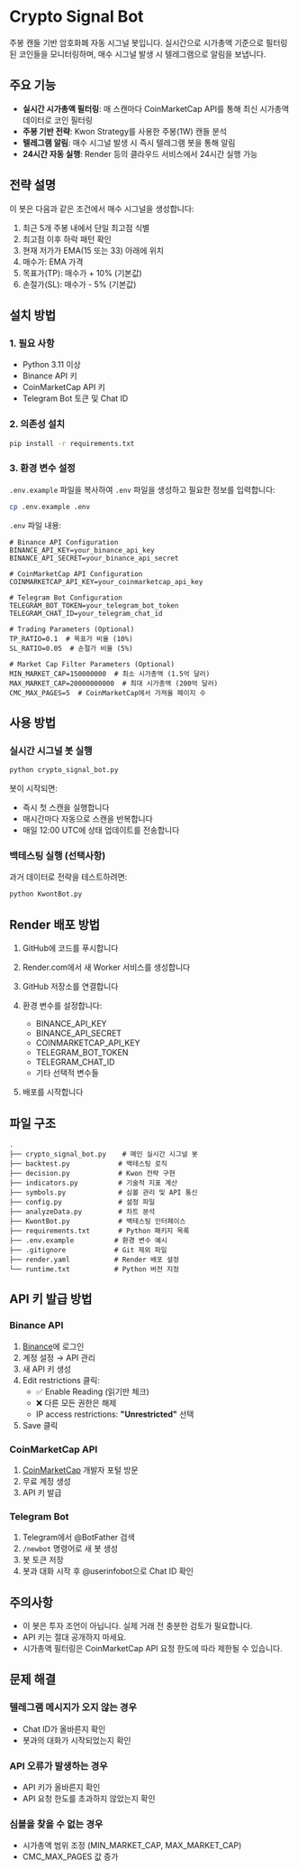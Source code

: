 # Crypto Signal Bot

주봉 캔들 기반 암호화폐 자동 시그널 봇입니다. 실시간으로 시가총액 기준으로 필터링된 코인들을 모니터링하며, 매수 시그널 발생 시 텔레그램으로 알림을 보냅니다.

## 주요 기능

- **실시간 시가총액 필터링**: 매 스캔마다 CoinMarketCap API를 통해 최신 시가총액 데이터로 코인 필터링
- **주봉 기반 전략**: Kwon Strategy를 사용한 주봉(1W) 캔들 분석
- **텔레그램 알림**: 매수 시그널 발생 시 즉시 텔레그램 봇을 통해 알림
- **24시간 자동 실행**: Render 등의 클라우드 서비스에서 24시간 실행 가능

## 전략 설명

이 봇은 다음과 같은 조건에서 매수 시그널을 생성합니다:

1. 최근 5개 주봉 내에서 단일 최고점 식별
2. 최고점 이후 하락 패턴 확인
3. 현재 저가가 EMA(15 또는 33) 아래에 위치
4. 매수가: EMA 가격
5. 목표가(TP): 매수가 + 10% (기본값)
6. 손절가(SL): 매수가 - 5% (기본값)

## 설치 방법

### 1. 필요 사항

- Python 3.11 이상
- Binance API 키
- CoinMarketCap API 키
- Telegram Bot 토큰 및 Chat ID

### 2. 의존성 설치

```bash
pip install -r requirements.txt
```

### 3. 환경 변수 설정

`.env.example` 파일을 복사하여 `.env` 파일을 생성하고 필요한 정보를 입력합니다:

```bash
cp .env.example .env
```

`.env` 파일 내용:
```
# Binance API Configuration
BINANCE_API_KEY=your_binance_api_key
BINANCE_API_SECRET=your_binance_api_secret

# CoinMarketCap API Configuration
COINMARKETCAP_API_KEY=your_coinmarketcap_api_key

# Telegram Bot Configuration
TELEGRAM_BOT_TOKEN=your_telegram_bot_token
TELEGRAM_CHAT_ID=your_telegram_chat_id

# Trading Parameters (Optional)
TP_RATIO=0.1  # 목표가 비율 (10%)
SL_RATIO=0.05  # 손절가 비율 (5%)

# Market Cap Filter Parameters (Optional)
MIN_MARKET_CAP=150000000  # 최소 시가총액 (1.5억 달러)
MAX_MARKET_CAP=20000000000  # 최대 시가총액 (200억 달러)
CMC_MAX_PAGES=5  # CoinMarketCap에서 가져올 페이지 수
```

## 사용 방법

### 실시간 시그널 봇 실행

```bash
python crypto_signal_bot.py
```

봇이 시작되면:
- 즉시 첫 스캔을 실행합니다
- 매시간마다 자동으로 스캔을 반복합니다
- 매일 12:00 UTC에 상태 업데이트를 전송합니다

### 백테스팅 실행 (선택사항)

과거 데이터로 전략을 테스트하려면:

```bash
python KwontBot.py
```

## Render 배포 방법

1. GitHub에 코드를 푸시합니다
2. Render.com에서 새 Worker 서비스를 생성합니다
3. GitHub 저장소를 연결합니다
4. 환경 변수를 설정합니다:
   - BINANCE_API_KEY
   - BINANCE_API_SECRET
   - COINMARKETCAP_API_KEY
   - TELEGRAM_BOT_TOKEN
   - TELEGRAM_CHAT_ID
   - 기타 선택적 변수들

5. 배포를 시작합니다

## 파일 구조

```
.
├── crypto_signal_bot.py    # 메인 실시간 시그널 봇
├── backtest.py            # 백테스팅 로직
├── decision.py            # Kwon 전략 구현
├── indicators.py          # 기술적 지표 계산
├── symbols.py             # 심볼 관리 및 API 통신
├── config.py              # 설정 파일
├── analyzeData.py         # 차트 분석
├── KwontBot.py            # 백테스팅 인터페이스
├── requirements.txt       # Python 패키지 목록
├── .env.example          # 환경 변수 예시
├── .gitignore            # Git 제외 파일
├── render.yaml           # Render 배포 설정
└── runtime.txt           # Python 버전 지정
```

## API 키 발급 방법

### Binance API
1. [Binance](https://www.binance.com)에 로그인
2. 계정 설정 → API 관리
3. 새 API 키 생성
4. Edit restrictions 클릭:
   - ✅ Enable Reading (읽기만 체크)
   - ❌ 다른 모든 권한은 해제
   - IP access restrictions: **"Unrestricted"** 선택
5. Save 클릭

### CoinMarketCap API
1. [CoinMarketCap](https://coinmarketcap.com/api/) 개발자 포털 방문
2. 무료 계정 생성
3. API 키 발급

### Telegram Bot
1. Telegram에서 @BotFather 검색
2. `/newbot` 명령어로 새 봇 생성
3. 봇 토큰 저장
4. 봇과 대화 시작 후 @userinfobot으로 Chat ID 확인

## 주의사항

- 이 봇은 투자 조언이 아닙니다. 실제 거래 전 충분한 검토가 필요합니다.
- API 키는 절대 공개하지 마세요.
- 시가총액 필터링은 CoinMarketCap API 요청 한도에 따라 제한될 수 있습니다.

## 문제 해결

### 텔레그램 메시지가 오지 않는 경우
- Chat ID가 올바른지 확인
- 봇과의 대화가 시작되었는지 확인

### API 오류가 발생하는 경우
- API 키가 올바른지 확인
- API 요청 한도를 초과하지 않았는지 확인

### 심볼을 찾을 수 없는 경우
- 시가총액 범위 조정 (MIN_MARKET_CAP, MAX_MARKET_CAP)
- CMC_MAX_PAGES 값 증가